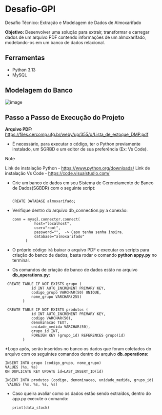 # Desafio-GPI

Desafio Técnico: Extração e Modelagem de Dados de Almoxarifado

**Objetivo:** Desenvolver uma solução para extrair, transformar e carregar dados de um arquivo PDF contendo informações de um almoxarifado, modelando-os em um banco de dados relacional.

## Ferramentas
* Python 3.13
* MySQL

## Modelagem do Banco

![image](https://github.com/user-attachments/assets/ee60b44a-ef2f-4a8a-aae6-232cf17bd86b)


## Passo a Passo de Execução do Projeto

**Arquivo PDF:** https://files.cercomp.ufg.br/weby/up/355/o/Lista_de_estoque_DMP.pdf

* É necessário, para executar o código, ter o Python previamente instalado, um SGRBD e um editor de sua preferência (Ex: Vs Code).

> [!NOTE]  
> Link de instalação Python - https://www.python.org/downloads/
> Link de instalação Vs Code - https://code.visualstudio.com/

* Crie um banco de dados em seu Sistema de Gerenciamento de Banco de Dados(SGBDR) com o seguinte script:

  ```
  
  CREATE DATABASE almoxarifado;
  ```

* Verifique dentro do arquivo db_connection.py a conexão:

  ```
  conn = mysql.connector.connect(
            host="localhost",      
            user="root",          
            password="",  -> Caso tenha senha insira.
            database="almoxarifado"   
        )
  ```

* O próprio código irá baixar o arquivo PDF e executar os scripts para criação do banco de dados, basta rodar o comando **python appy.py** no terminal.
* Os comandos de criação de banco de dados estão no arquivo **db_operations.py**:

```
 CREATE TABLE IF NOT EXISTS grupo (
            id INT AUTO_INCREMENT PRIMARY KEY,
            codigo_grupo VARCHAR(50) UNIQUE,
            nome_grupo VARCHAR(255)
        )

```

```
 CREATE TABLE IF NOT EXISTS produtos (
            id INT AUTO_INCREMENT PRIMARY KEY,
            codigo VARCHAR(50),
            denominacao TEXT,
            unidade_medida VARCHAR(50),
            grupo_id INT,
            FOREIGN KEY (grupo_id) REFERENCES grupo(id)
        )

```

*Logo após, serão inseridos no banco os dados que foram coletados do arquivo com os seguintes comandos dentro do arquivo **db_operations**:

```
INSERT INTO grupo (codigo_grupo, nome_grupo) 
VALUES (%s, %s)
ON DUPLICATE KEY UPDATE id=LAST_INSERT_ID(id)
```

```
INSERT INTO produtos (codigo, denominacao, unidade_medida, grupo_id)
 VALUES (%s, %s, %s, %s)
```

* Caso queira avaliar como os dados estão sendo extraídos, dentro do app.py execute o comando:

  ```
  print(data_stock)
  ```
